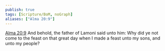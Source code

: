 ```yaml
---
publish: true
tags: [Scripture/BoM, noGraph]
aliases: ["Alma 20:9"]
---
```

[Alma 20:9](https://churchofjesuschrist.org/study/scriptures/bofm/alma/20?lang=eng&id=p9#p9) And behold, the father of Lamoni said unto him: Why did ye not come to the feast on that great day when I made a feast unto my sons, and unto my people?
